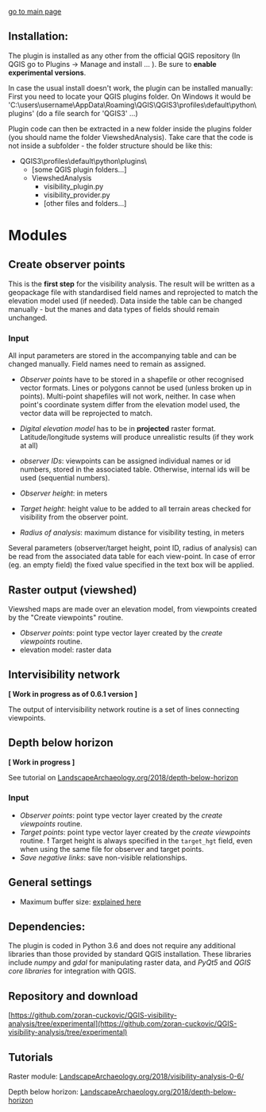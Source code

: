 [go to main page](https://zoran-cuckovic.github.io/QGIS-visibility-analysis)


Installation:
------------
The plugin is installed as any other from the official QGIS repository (In QGIS go to Plugins -> Manage and install ... ). Be sure to **enable experimental versions**.  

In case the usual install doesn't work, the plugin can be installed manually:  
First you need to locate your QGIS plugins folder. On Windows it would be 'C:\users\username\AppData\Roaming\QGIS\QGIS3\profiles\default\python\plugins' (do a file search for 'QGIS3' ...)

Plugin code can then be extracted in a new folder inside the plugins folder (you should name the folder ViewshedAnalysis). Take care that the code is not inside a subfolder - the folder structure should be like this:  

+ QGIS3\profiles\default\python\plugins\
    + [some QGIS plugin folders...] 
    + ViewshedAnalysis   
        + visibility_plugin.py
		+ visibility_provider.py
        + [other files and folders...]  
	
Modules 
=======

Create observer points
----------------------
This is the **first step** for the visibility analysis. The result will be written as a geopackage file with standardised field names and reprojected to match the elevation model used (if needed). Data inside the table can be changed manually - but the manes and data types of fields should remain unchanged. 

### Input
All input parameters are stored in the accompanying table and can be changed manually. Field names need to remain as assigned.

- *Observer points* have to be stored in a shapefile or other recognised vector formats. Lines or polygons cannot be used (unless broken up in points). Multi-point shapefiles will not work, neither. In case when point's coordinate system differ from the elevation model used, the vector data will be reprojected to match.

- *Digital elevation model* has to be in **projected** raster format. Latitude/longitude systems will produce unrealistic results (if they work at all) 

- *observer IDs*: viewpoints can be assigned individual names or id numbers, stored in the associated table. Otherwise, internal ids will be used (sequential numbers).
- *Observer height*: in meters
- *Target height*: height value to be added to all terrain areas checked for visibility from the observer point.
- *Radius of analysis*: maximum distance for visibility testing, in meters

Several parameters (observer/target height, point ID, radius of analysis) can be read from the associated data table for each view-point. In case of error (eg. an empty field) the fixed value specified in the text box will be applied.

Raster output (viewshed)
-------------

Viewshed maps are made over an elevation model, from viewpoints created by the "Create viewpoints" routine.

- *Observer points*: point type vector layer created by the *create viewpoints* routine.
- elevation model: raster data

Intervisibility network
-----------------------
**[ Work in progress as of 0.6.1 version ]**

The output of intervisibility network routine is a set of lines connecting viewpoints. 

Depth below horizon
-----------------------
**[ Work in progress ]** 

See tutorial on [LandscapeArchaeology.org/2018/depth-below-horizon](https://landscapearchaeology.org/2018/depth-below-horizon)

### Input
- *Observer points*:  point type vector layer created by the *create viewpoints* routine. 
- *Target points*: point type vector layer created by the *create viewpoints* routine. **!** Target height is always specified in the ``target_hgt`` field, even when using the same file for observer and target points.
- *Save negative links*: save non-visible relationships.

General settings
---------------
- Maximum buffer size: [explained here](https://landscapearchaeology.org/2018/visibility-analysis-0-6-4)

Dependencies:
-------------
The plugin is coded in Python 3.6 and does not require any additional libraries than those provided by standard QGIS installation. These libraries include *numpy* and *gdal* for manipulating raster data, and *PyQt5* and *QGIS core libraries* for integration with QGIS.

Repository and download
------------------------
[https://github.com/zoran-cuckovic/QGIS-visibility-analysis/tree/experimental](https://github.com/zoran-cuckovic/QGIS-visibility-analysis/tree/experimental)

Tutorials
---------
Raster module: [LandscapeArchaeology.org/2018/visibility-analysis-0-6/](https://landscapearchaeology.org/2018/visibility-analysis-0-6/)

Depth below horizon: [LandscapeArchaeology.org/2018/depth-below-horizon](https://landscapearchaeology.org/2018/depth-below-horizon)
